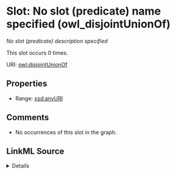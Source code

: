 

# Slot: No slot (predicate) name specified (owl_disjointUnionOf)


_No slot (predicate) description specified_






This slot occurs 0 times.


URI: [owl:disjointUnionOf](http://www.w3.org/2002/07/owl#disjointUnionOf)



<!-- no inheritance hierarchy -->








## Properties

* Range: [xsd:anyURI](http://www.w3.org/2001/XMLSchema#anyURI)





## Comments

* No occurrences of this slot in the graph.



## LinkML Source

<details>

```yaml
name: owl_disjointUnionOf
annotations:
  count:
    tag: count
    value: 0
description: No slot (predicate) description specified
title: No slot (predicate) name specified
comments:
- No occurrences of this slot in the graph.
from_schema: hydrology-kg
rank: 1000
domain: owl_disjointUnionOf
slot_uri: owl:disjointUnionOf
alias: owl_disjointUnionOf
range: uri

```
</details>